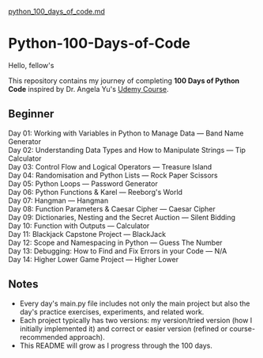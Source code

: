 [python_100_days_of_code.md](https://github.com/user-attachments/files/21704110/python_100_days_of_code.md)
# Python-100-Days-of-Code

Hello, fellow's

This repository contains my journey of completing **100 Days of Python Code** inspired by Dr. Angela Yu's [Udemy Course](https://www.udemy.com/course/100-days-of-code/).

## Beginner
Day 01: Working with Variables in Python to Manage Data — Band Name Generator  
Day 02: Understanding Data Types and How to Manipulate Strings — Tip Calculator  
Day 03: Control Flow and Logical Operators — Treasure Island  
Day 04: Randomisation and Python Lists — Rock Paper Scissors  
Day 05: Python Loops — Password Generator  
Day 06: Python Functions & Karel — Reeborg's World  
Day 07: Hangman — Hangman  
Day 08: Function Parameters & Caesar Cipher — Caesar Cipher  
Day 09: Dictionaries, Nesting and the Secret Auction — Silent Bidding  
Day 10: Function with Outputs — Calculator  
Day 11: Blackjack Capstone Project — BlackJack  
Day 12: Scope and Namespacing in Python — Guess The Number  
Day 13: Debugging: How to Find and Fix Errors in your Code — N/A  
Day 14: Higher Lower Game Project — Higher Lower  

## Notes
* Every day's main.py file includes not only the main project but also the day's practice exercises, experiments, and related work.
* Each project typically has two versions: my version/tried version (how I initially implemented it) and correct or easier version (refined or course-recommended approach).
* This README will grow as I progress through the 100 days.

